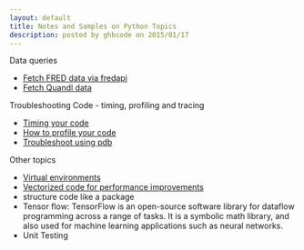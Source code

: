 ```yaml
---
layout: default
title: Notes and Samples on Python Topics
description: posted by ghbcode on 2015/01/17
---
```


Data queries
  - [Fetch FRED data via fredapi](/website/notebooks/FRED-download.html)
  - [Fetch Quandl data](/website/notebooks/Quandl-download.html)

Troubleshooting Code - timing, profiling and tracing
  - [Timing your code](/website/notebooks/Profiling-code.html)
  - [How to profile your code](/website/notebooks/Profiling-code.html#Profiling-Code)
  - [Troubleshoot using pdb](/website/notebooks/Profiling-code.html#Tracing-Code)


Other topics
* [Virtual environments](/website/notebooks/virtual-environments.md)
* [Vectorized code for performance improvements](/website/notebooks/vectorized-code.md)
* structure code like a package
* Tensor flow: TensorFlow is an open-source software library for dataflow programming across a range of tasks. It is a symbolic math library, and also used for machine learning applications such as neural networks.
* Unit Testing
